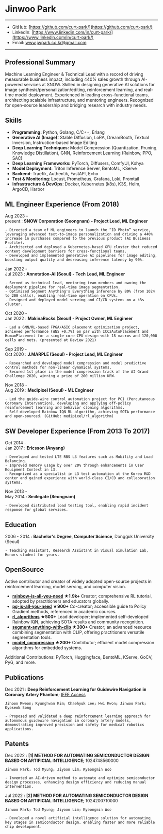 Jinwoo Park
============

----

- GitHub: [https://github.com/curt-park/](https://github.com/curt-park/)
- LinkedIn: [https://www.linkedin.com/in/curt-park/](https://www.linkedin.com/in/curt-park/)
- Email: <www.jwpark.co.kr@gmail.com>

----

Professional Summary
----------

Machine Learning Engineer & Technical Lead with a record of driving measurable business impact, including 440% sales growth through AI-powered services at SNOW. Skilled in designing generative AI solutions for image synthesis/personalization/editing, reinforcement learning, and real-time model deployment. Experienced in leading cross-functional teams, architecting scalable infrastructure, and mentoring engineers. Recognized for open-source leadership and bridging research with industry needs.

Skills
----------
- **Programming:** Python, Golang, C/C++, Erlang
- **Generative AI (Image):** Stable Diffusion, LoRA, DreamBooth, Textual Inversion, Instruction-based Image Editing
- **Deep Learning Techniques:** Model Compression (Quantization, Pruning, Knowledge Distillation), GNN, Reinforcement Learning (Rainbow, PPO, SAC)
- **Deep Learning Frameworks:** PyTorch, Diffusers, ComfyUI, Kohya
- **Model Deployment**: Triton Inference Server, BentoML, KServe
- **Backend**: Traefik, Authentik, FastAPI, Echo
- **Test & Monitoring**: Locust, Prometheus, Grafana, Loki, Promtail
- **Infrastructure & DevOps**: Docker, Kubernetes (k8s), K3S, Helm, ArgoCD, Harbor

ML Engineer Experience (From 2018)
----------

Aug 2023 -<br> present
:   **SNOW Corporation (Seongnam) - Project Lead, ML Engineer**

    - Directed a team of ML engineers to launch the “ID Photo” service, leveraging advanced text-to-image personalization and driving a 440% increase in purchases compared to the previous product (AI Business Profile).
    - Architected and deployed a Kubernetes-based GPU cluster that reduced content development barriers for cross-functional teams.
    - Developed and implemented generative AI pipelines for image editing, boosting output quality and decreasing inference latency by 90%.

Jan 2022 -<br> Jul 2023
:   **Annotation-AI (Seoul) - Tech Lead, ML Engineer**

    - Served as technical lead, mentoring team members and owning the deployment pipeline for real-time image segmentation.
    - Optimized Segment Anything's Everything inference by 80% (from 1024 to 200 calls), enabling real-time operation on CPUs.
    - Designed and deployed model serving and CI/CD systems on a k3s cluster.

Oct 2020 -<br> Jan 2022
:   **MakinaRocks (Seoul) - Project Owner, ML Engineer**

    - Led a GNN/RL-based FPGA/ASIC placement optimization project, achieved performance (WNS +0.7%) on par with ICC2AutoPlacement and HumanPlacement for a single-core CPU design with 18 macros and 120,000 cells and nets. (presented at Deview 2021)

Sep 2019 -<br> Oct 2020
:   **J.MARPLE (Seoul) - Project Lead, ML Engineer**

    - Researched and developed model compression and model predictive control methods for non-linear dynamical systems.
    - Secured 1st place in the model compression track of the AI Grand Challenge 2020, winning a prize of 200 million KRW.

Nov 2018 -<br> Aug 2019
:   **Medipixel (Seoul) - ML Engineer**

    - Led the guide-wire control automation project for PCI (Percutaneous Coronary Intervention), developing and applying off-policy reinforcement learning and behavior cloning algorithms.
    - Self-developed Rainbow IQN RL algorithm, achieving SOTA performance and open-sourced. (GitHub: medipixel/rl_algorithm)

SW Developer Experience (From 2013 To 2017)
----------

Oct 2014 -<br> Jan 2017
:   **Ericsson (Anyang)**

    - Developed and tested LTE RBS L3 features such as Mobility and Load Balancing.
    - Improved memory usage by over 20% through enhancements in User Equipment Context in L3.
    - Recognized as a specialist in L3 test automation at the Korea R&D center and gained experience with world-class CI/CD and collaboration systems.

Nov 2013 -<br> May 2014
:   **Smilegate (Seongnam)**

    - Developed distributed load testing tool, enabling rapid incident response for global services.

Education
---------

2006 - 2014
:   **Bachelor's Degree, Computer Science**, Dongguk University (Seoul)

    - Teaching Assistant, Research Assistant in Visual Simulation Lab, Honors student for years.

OpenSource
--------------------

Active contributor and creator of widely adopted open-source projects in reinforcement learning, model serving, and computer vision.

  - **[rainbow-is-all-you-need](https://github.com/Curt-Park/rainbow-is-all-you-need) ★1.9k+** 
  Creator; comprehensive RL tutorial, adopted by practitioners and educators globally.
  - **[pg-is-all-you-need](https://github.com/MrSyee/pg-is-all-you-need) ★900+**
  Co-creator; accessible guide to Policy Gradient methods, referenced in academic courses.
  - **[rl_algorithms](https://github.com/medipixel/rl_algorithms) ★500+**
  Lead developer; implemented self-developed Rainbow IQN, achieving SOTA results and community recognition.
  - **[segment-anything-with-clip](https://github.com/Curt-Park/segment-anything-with-clip) ★300+**
  Creator; an advanced resource combining segmentation with CLIP, offering practitioners versatile segmentation tools.
  - **[model_compression](https://github.com/j-marple-dev/model_compression) ★200+**
  Contributor; efficient model compression algorithms for embedded systems.

Additional Contributions: PyTorch, Huggingface, BentoML, KServe, GoCV, PyG, and more.

Publications
--------------------

Dec 2021
:   **Deep Reinforcement Learning for Guidewire Navigation in Coronary Artery Phantom**; [IEEE Access](https://ieeexplore.ieee.org/document/9648308)

    Jihoon Kweon; Kyunghwan Kim; Chaehyuk Lee; Hwi Kwon; Jinwoo Park; Kyoseok Song

    - Proposed and validated a deep reinforcement learning approach for autonomous guidewire navigation in coronary artery models, demonstrating improved precision and safety for medical robotics applications.

Patents
--------------------

Dec 2022
:   **[1] METHOD FOR AUTOMATING SEMICONDUCTOR DESIGN BASED ON ARTIFICIAL INTELLIGENCE**; 1024748560000

    Jinwoo Park; Tod Myung; Jiyoon Lim; Kyeongmin Woo

    - Invented an AI-driven method to automate and optimize semiconductor design processes, enhancing design efficiency and reducing manual intervention.

Jul 2022
:   **[2] METHOD FOR AUTOMATING SEMICONDUCTOR DESIGN BASED ON ARTIFICIAL INTELLIGENCE**; 1024200710000

    Jinwoo Park; Tod Myung; Jiyoon Lim; Kyeongmin Woo

    - Developed a novel artificial intelligence solution for automating key stages in semiconductor design, enabling faster and more reliable chip development.